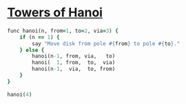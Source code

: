 [1]: https://rosettacode.org/wiki/Towers_of_Hanoi

# [Towers of Hanoi][1]

```ruby
func hanoi(n, from=1, to=2, via=3) {
    if (n == 1) {
        say "Move disk from pole #{from} to pole #{to}."
    } else {
        hanoi(n-1, from, via,   to)
        hanoi(  1, from,  to,  via)
        hanoi(n-1,  via,  to, from)
    }
}
 
hanoi(4)
```
